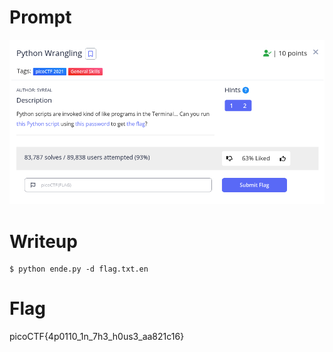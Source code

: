 <h1>
  Prompt
</h1>

![alt text](prompt.png)

<h1>
  Writeup
</h1>

```
$ python ende.py -d flag.txt.en
```

<h1>
  Flag
</h1>

picoCTF{4p0110_1n_7h3_h0us3_aa821c16}

